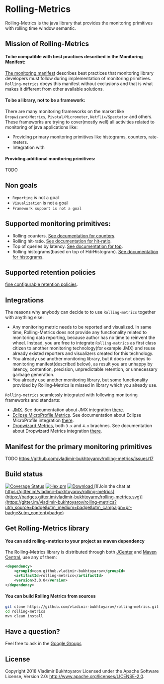 # Rolling-Metrics
Rolling-Metrics is the java library that provides the monitoring primitives with rolling time window semantic.

## Mission of Rolling-Metrics
#### To be compatible with best practices described in the Monitoring Manifest:
[The monitoring manifest](https://github.com/vladimir-bukhtoyarov/monitoring-manifest-4j) describes best practices that monitoring library developers must follow
during implementation of monitoring primitives. ```Rolling-metrics``` obeys this manifest without exclusions and that is what makes it different from other available solutions.
#### To be a library, not to be a framework:
There are many monitoring frameworks on the market like ```Dropwizard/Metrics```, ```Pivotal/Micrometer```, ```Netflix/Spectator``` and others.
These frameworks are trying to cover(mostly well) all activities related to monitoring of java applications like:
* Providing primary monitoring primitives like histograms, counters, rate-meters.
* Integration with 
#### Providing additional monitoring primitives:
TODO


## Non goals
* ```Reporting``` is not a goal
* ```Visualization``` is not a goal
* ```Framework support is not a goal```

## Supported monitoring primitives:
* Rolling counters. [See documentation for counters](doc-pages/metrics/counters.md).
* Rolling hit-ratio. [See documentation for hit-ratio](doc-pages/metrics/hit-ratio.md).
* Top of queries by latency. [See documentation for top](doc-pages/metrics/top.md).
* Rolling histograms(based on top of HdrHistogram). [See documentation for histograms](doc-pages/metrics/histograms.md).

## Supported retention policies
[fine configurable retention policies](retention.md).

## Integrations
The reasons why anybody can decide to to use ```Rolling-metrics``` together with anything else:
* Any monitoring metric needs to be reported and visualized. In same time, Rolling-Metrics does not provide any functionality related to monitoring data reporting,
because author has no time to reinvent the wheel. Instead, you are free to integrate ```Rolling-metrics``` as first class citizen to another monitoring technology(for example JMX)
and reuse already existed reporters and visualizers created for this technology.
* You already use another monitoring library, but it does not obeys to monitoring manifest(described below), as result you are unhappy by latency, contention, precision, unpredictable retention, or unnecessary garbage generation.
* You already use another monitoring library, but some functionality provided by Rolling-Metrics is missed in library which you already use.

```Rolling-metrics``` seamlessly integrated with following monitoring frameworks and standarts:
* [JMX](http://www.oracle.com/technetwork/java/javase/tech/javamanagement-140525.html). See documentation about JMX integration [there](doc-pages/integration/jmx.md).
* [Eclipse MicroProfile Metrics](https://github.com/eclipse/microprofile-metrics). See documentation about Eclipse MicroProfile integration [there](doc-pages/integration/eclipse-microprofile.md).
* [Dropwizard Metrics](http://metrics.dropwizard.io), both ```3.x``` and ```4.x``` brachnes. See documentation about Dropwizard Metrics integration [there](doc-pages/integration/jmx.md).

## Manifest for the primary monitoring primitives
TODO https://github.com/vladimir-bukhtoyarov/rolling-metrics/issues/17


## Build status
[![Coverage Status](https://coveralls.io/repos/github/vladimir-bukhtoyarov/rolling-metrics/badge.svg?branch=master)](https://coveralls.io/github/vladimir-bukhtoyarov/rolling-metrics?branch=master)
[![Hex.pm](https://img.shields.io/hexpm/l/plug.svg)](http://www.apache.org/licenses/LICENSE-2.0)
[![Download](https://api.bintray.com/packages/vladimir-bukhtoyarov/maven/rolling-metrics/images/download.svg) ](https://bintray.com/vladimir-bukhtoyarov/maven/rolling-metrics/_latestVersion)
[![Join the chat at https://gitter.im/vladimir-bukhtoyarov/rolling-metrics](https://badges.gitter.im/vladimir-bukhtoyarov/rolling-metrics.svg)](https://gitter.im/vladimir-bukhtoyarov/rolling-metrics?utm_source=badge&utm_medium=badge&utm_campaign=pr-badge&utm_content=badge)

## Get Rolling-Metrics library

#### You can add rolling-metrics to your project as maven dependency

The Rolling-Metrics library is distributed through both [JCenter](https://bintray.com/bintray/jcenter?filterByPkgName=rolling-metrics) and [Maven Central](http://search.maven.org/),
use any of them:
```xml
<dependency>
    <groupId>com.github.vladimir-bukhtoyarov</groupId>
    <artifactId>rolling-metrics</artifactId>
    <version>3.0.0</version>
</dependency>
```

#### You can build Rolling Metrics from sources

```bash
git clone https://github.com/vladimir-bukhtoyarov/rolling-metrics.git
cd rolling-metrics
mvn clean install
```

Have a question?
----------------
Feel free to ask in the [Google Groups](https://groups.google.com/forum/?hl=en#!forum/rolling-metrics)

License
-------
Copyright 2018 Vladimir Bukhtoyarov
Licensed under the Apache Software License, Version 2.0: <http://www.apache.org/licenses/LICENSE-2.0>.

